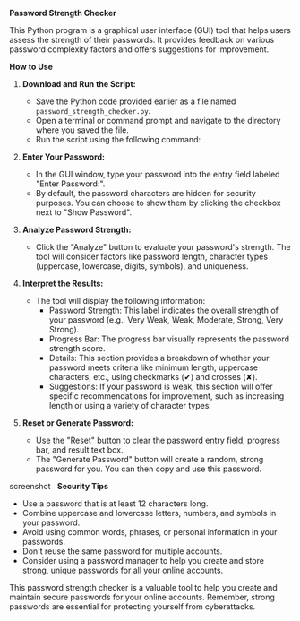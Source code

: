 **Password Strength Checker**

This Python program is a graphical user interface (GUI) tool that helps users assess the strength of their passwords. It provides feedback on various password complexity factors and offers suggestions for improvement.

**How to Use**

1. **Download and Run the Script:**
   - Save the Python code provided earlier as a file named `password_strength_checker.py`.
   - Open a terminal or command prompt and navigate to the directory where you saved the file.
   - Run the script using the following command:


2. **Enter Your Password:**
   - In the GUI window, type your password into the entry field labeled "Enter Password:".
   - By default, the password characters are hidden for security purposes. You can choose to show them by clicking the checkbox next to "Show Password".

3. **Analyze Password Strength:**
   - Click the "Analyze" button to evaluate your password's strength. The tool will consider factors like password length, character types (uppercase, lowercase, digits, symbols), and uniqueness.

4. **Interpret the Results:**
   - The tool will display the following information:
      - Password Strength: This label indicates the overall strength of your password (e.g., Very Weak, Weak, Moderate, Strong, Very Strong).
      - Progress Bar: The progress bar visually represents the password strength score.
      - Details: This section provides a breakdown of whether your password meets criteria like minimum length, uppercase characters, etc., using checkmarks (✔) and crosses (✘).
      - Suggestions: If your password is weak, this section will offer specific recommendations for improvement, such as increasing length or using a variety of character types.

5. **Reset or Generate Password:**
   - Use the "Reset" button to clear the password entry field, progress bar, and result text box.
   - The "Generate Password" button will create a random, strong password for you. You can then copy and use this password.
     
screenshot
<img src="https://github.com/user-attachments/assets/b69f5606-0f16-4825-9f56-38e441037480" alt="">
<img src="https://github.com/user-attachments/assets/984dc62b-ec98-4621-b6b7-a8102900da8c" alt="">
**Security Tips**

* Use a password that is at least 12 characters long.
* Combine uppercase and lowercase letters, numbers, and symbols in your password.
* Avoid using common words, phrases, or personal information in your passwords.
* Don't reuse the same password for multiple accounts.
* Consider using a password manager to help you create and store strong, unique passwords for all your online accounts.

This password strength checker is a valuable tool to help you create and maintain secure passwords for your online accounts. Remember, strong passwords are essential for protecting yourself from cyberattacks.
